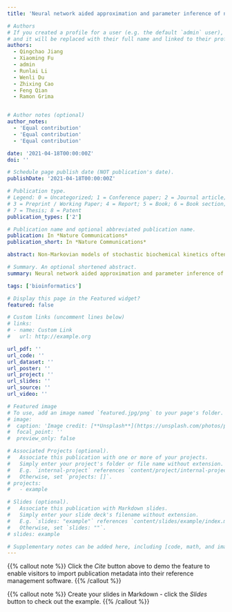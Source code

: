 ```yaml
---
title: 'Neural network aided approximation and parameter inference of non-Markovian models of gene expression'

# Authors
# If you created a profile for a user (e.g. the default `admin` user), write the username (folder name) here
# and it will be replaced with their full name and linked to their profile.
authors:
  - Qingchao Jiang
  - Xiaoming Fu
  - admin
  - Runlai Li
  - Wenli Du
  - Zhixing Cao
  - Feng Qian
  - Ramon Grima


# Author notes (optional)
author_notes:
  - 'Equal contribution'
  - 'Equal contribution'
  - 'Equal contribution'

date: '2021-04-18T00:00:00Z'
doi: ''

# Schedule page publish date (NOT publication's date).
publishDate: '2021-04-18T00:00:00Z'

# Publication type.
# Legend: 0 = Uncategorized; 1 = Conference paper; 2 = Journal article;
# 3 = Preprint / Working Paper; 4 = Report; 5 = Book; 6 = Book section;
# 7 = Thesis; 8 = Patent
publication_types: ['2']

# Publication name and optional abbreviated publication name.
publication: In *Nature Communications*
publication_short: In *Nature Communications*

abstract: Non-Markovian models of stochastic biochemical kinetics often incorporate explicit time delays to effectively model large numbers of intermediate biochemical processes. Analysis and simulation of these models, as well as the inference of their parameters from data, are fraught with difficulties because the dynamics depends on the system’s history. Here we use an artificial neural network to approximate the time-dependent distributions of non-Markovian models by the solutions of much simpler time-inhomogeneous Markovian models; the approximation does not increase the dimensionality of the model and simultaneously leads to inference of the kinetic parameters. The training of the neural network uses a relatively small set of noisy measurements generated by experimental data or stochastic simulations of the non-Markovian model. We show using a variety of models, where the delays stem from transcriptional processes and feedback control, that the Markovian models learnt by the neural network accurately reflect the stochastic dynamics across parameter space.

# Summary. An optional shortened abstract.
summary: Neural network aided approximation and parameter inference of non-Markovian models of gene expression.

tags: ['bioinformatics']

# Display this page in the Featured widget?
featured: false

# Custom links (uncomment lines below)
# links:
# - name: Custom Link
#   url: http://example.org

url_pdf: ''
url_code: ''
url_dataset: ''
url_poster: ''
url_project: ''
url_slides: ''
url_source: ''
url_video: ''

# Featured image
# To use, add an image named `featured.jpg/png` to your page's folder.
# image:
#  caption: 'Image credit: [**Unsplash**](https://unsplash.com/photos/pLCdAaMFLTE)'
#  focal_point: ''
#  preview_only: false

# Associated Projects (optional).
#   Associate this publication with one or more of your projects.
#   Simply enter your project's folder or file name without extension.
#   E.g. `internal-project` references `content/project/internal-project/index.md`.
#   Otherwise, set `projects: []`.
# projects:
#   - example

# Slides (optional).
#   Associate this publication with Markdown slides.
#   Simply enter your slide deck's filename without extension.
#   E.g. `slides: "example"` references `content/slides/example/index.md`.
#   Otherwise, set `slides: ""`.
# slides: example

# Supplementary notes can be added here, including [code, math, and images](https://wowchemy.com/docs/writing-markdown-latex/).
---
```


{{% callout note %}}
Click the _Cite_ button above to demo the feature to enable visitors to import publication metadata into their reference management software.
{{% /callout %}}

{{% callout note %}}
Create your slides in Markdown - click the _Slides_ button to check out the example.
{{% /callout %}}


